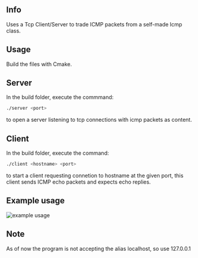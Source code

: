 ## Info
Uses a Tcp Client/Server to trade ICMP packets from a self-made Icmp class.

## Usage
Build the files with Cmake.

## Server
In the build folder, execute the commmand:
```sh
./server <port>
```
to open a server listening to tcp connections with icmp packets as content.

## Client
In the build folder, execute the command:
```sh
./client <hostname> <port>
```
to start a client requesting connetion to hostname at the given port, this client sends ICMP  echo packets and expects echo replies.

## Example usage
![example usage](https://i.imgur.com/l19Z8zW.png)

## Note
As of now the program is not accepting the alias localhost, so use 127.0.0.1